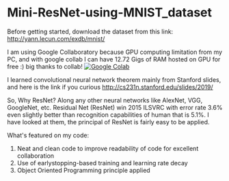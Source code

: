 # Mini-ResNet-using-MNIST_dataset

Before getting started, download the dataset from this link: http://yann.lecun.com/exdb/mnist/

I am using Google Collaboratory because GPU computing limitation from my PC, and with google collab I can have 12.72 Gigs of RAM hosted on GPU for free :) big thanks to collab!
<a href="https://colab.research.google.com/github/googlecolab/colabtools/blob/master/notebooks/colab-github-demo.ipynb">
  <img src="https://colab.research.google.com/assets/colab-badge.svg" alt="Google Colab"/>
</a>

I learned convolutional neural network theorem mainly from Stanford slides, and here is the link if you curious http://cs231n.stanford.edu/slides/2019/

So, Why ResNet?
Along any other neural networks like AlexNet, VGG, GoogleNet, etc. Residual Net (ResNet) win 2015 ILSVRC with error rate 3.6% even slightly better than recognition capabilities of human that is 5.1%. I have looked at them, the principal of ResNet is fairly easy to be applied.

What's featured on my code:
1. Neat and clean code to improve readability of code for excellent collaboration
2. Use of earlystopping-based training and learning rate decay
3. Object Oriented Programming principle applied
